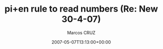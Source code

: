 ---
title: 'pi+en rule to read numbers (Re: New 30-4-07)'
posts: 1
hash: 't764'
author: 'Marcos CRUZ'
date: 2007-05-07T13:13:00+00:00
sources:
  - http://forums.tokipona.org/viewtopic.php%3Ft=764.html
---